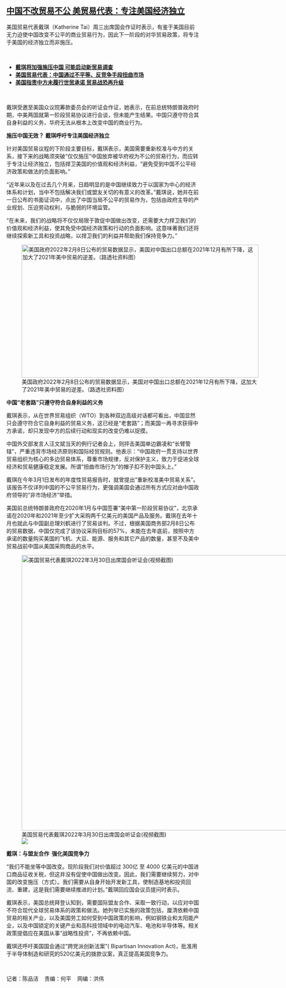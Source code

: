 <!--1648671660000-->
[中国不改贸易不公     美贸易代表：专注美国经济独立](https://www.rfa.org/mandarin/yataibaodao/jingmao/cm-03302022101052.html)
------

<p>美国贸易代表戴琪（<span>Katherine Tai</span><span>）周三出席国会作证时表示，有鉴于美国目前无力迫使中国改变不公平的商业贸易行为，因此下一阶段的对华贸易政策，将专注于美国的经济独立而非施压。</span></p><p><br/></p><ul><li><a href="https://www.rfa.org/mandarin/Xinwen/4-03262022115843.html"><strong>戴琪将加强施压中国 可能启动新贸易调查</strong></a></li><li><strong><a href="https://www.rfa.org/mandarin/Xinwen/6-03012022120317.html">美国贸易代表：中国通过不平等、反竞争手段扭曲市场</a></strong></li><li><strong><a href="https://www.rfa.org/mandarin/yataibaodao/junshiwaijiao/cm-02162022102414.html">美国指责中方未履行世贸承诺 贸易战恐再升级</a></strong></li></ul><p><br/></p><p>戴琪受邀至美国众议院筹款委员会的听证会作证，她表示，在前总统特朗普政府时期，中美两国就第一阶段贸易协议进行会谈，但未能产生结果。中国只遵守符合其自身利益的义务，华府无法从根本上改变中国的商业行为。</p><p><strong><span>施压中国无效？</span></strong> <strong>戴琪呼吁专注美国经济独立</strong></p><p><span>针对美国贸易议程的下阶段主要目标，戴琪表示，美国需要重新校准与中方的关系，接下来的战略须突破</span><span>“</span><span>仅仅施压</span><span>”</span><span>中国放弃被华府视为不公的贸易行为，而应转于专注让经济独立，包括捍卫美国的价值观和经济利益，</span><span>“</span><span>避免受到中国不公平经济政策和做法的负面影响。</span><span>”</span></p><p><span>“</span><span>近年来以及在过去几个月来，日趋明显的是中国继续致力于以国家为中心的经济体系和计划，当中不包括解决我们或盟友关切的有意义的改革。</span><span>”</span><span>戴琪说，她并在前一日公布的书面证词中，点出了中国当局不公平的贸易作为，包括由政府主导的产业规划、压迫劳动权利，与脆弱的环境监管。</span></p><p><span>“</span><span>在未来，我们的战略将不仅仅局限于敦促中国做出改变，还需要大力捍卫我们的价值观和经济利益，使其免受中国经济政策和行动的负面影响。这意味著我们还将继续探索新工具和投资战略，以捍卫我们的利益并帮助我们保持竞争力。</span><span>”</span></p><p><span><figure class="image-richtext image-inline captioned" style="width:620px;"><img alt="美国政府2022年2月8日公布的贸易数据显示，美国对中国出口总额在2021年12月有所下降，这加大了2021年美中贸易的逆差。（路透社资料图）" height="348" src="https://www.rfa.org/mandarin/yataibaodao/jingmao/cm-03302022101052.html/cm0330a.jpg/@@images/739d1f9f-68fa-47a4-9ab4-71594594ddb0.jpeg" title="cm0330a.jpg" width="620"/><figcaption class="image-caption">美国政府2022年2月8日公布的贸易数据显示，美国对中国出口总额在2021年12月有所下降，这加大了2021年美中贸易的逆差。（路透社资料图）</figcaption><small></small></figure></span></p><p><strong><span>中国</span></strong><strong><span>“</span></strong><strong><span>老套路</span></strong><strong><span>”</span></strong><strong><span>只遵守符合自身利益的义务</span></strong></p><p><span>戴琪表示，从在世界贸易组织（</span><span>WTO</span><span>）到各种双边高级对话都可看出，中国显然只会遵守符合它自身利益的贸易义务，这已经是</span><span>“</span><span>老套路</span><span>”</span><span>；而美国一再寻求获得中方承诺，却只发现中方的后续行动和现实的改变仍难以捉摸。</span></p><p><span>中国外交部发言人汪文斌当天的例行记者会上，则抨击美国单边霸凌和</span><span>“</span><span>长臂管辖</span><span>”</span><span>，严重违背市场经济原则和国际经贸规则。他表示：</span><span>“</span><span>中国政府一贯支持以世界贸易组织为核心的多边贸易体系，尊重市场规律，反对保护主义，致力于促进全球经济和贸易健康稳定发展。所谓</span><span>“</span><span>扭曲市场行为</span><span>”</span><span>的帽子扣不到中国头上。</span><span>”</span></p><p><span>戴琪在今年</span><span>3</span><span>月</span><span>1</span><span>日发布的年度性贸易报告时，就曾提出</span><span>“</span><span>重新校准美中贸易关系</span><span>”</span><span>。该报告不仅详列中国的不公平贸易行为，更强调美国会通过所有方式应对由中国政府领导的</span><span>“</span><span>非市场经济</span><span>”</span><span>举措。</span></p><p><span>美国前总统特朗普政府在</span><span>2020</span><span>年</span><span>1</span><span>月与中国签署</span><span>“</span><span>美中第一阶段贸易协议</span><span>”</span><span>，北京承诺在</span><span>2020</span><span>年和</span><span>2021</span><span>年至少扩大采购两千</span><span></span><span>亿美元的美国产品及服务。戴琪在去年十</span><span></span><span>月也就此与中国副总理刘鹤进行了贸易谈判。不过，根据美国商务部</span><span>2</span><span>月</span><span>8</span><span>日公布的贸易数据，中国仅完成了该协议采购目标的</span><span>57%</span><span>，未能在去年底前，按照中方承诺的数量购买美国的飞机、大豆、能源、服务和其它产品的数量，甚至不及美中贸易战前中国从美国采购商品的水平。</span></p><p><span><figure class="image-richtext image-inline captioned" style="width:1280px;"><img alt="美国贸易代表戴琪2022年3月30日出席国会听证会(视频截图)" height="720" src="https://www.rfa.org/mandarin/yataibaodao/jingmao/cm-03302022101052.html/screenshot-12.png/@@images/e64fed5d-e48d-4170-9b99-8c48b9f4a0be.png" title="Screenshot (12).png" width="1280"/><figcaption class="image-caption">美国贸易代表戴琪2022年3月30日出席国会听证会(视频截图)</figcaption><small></small><div id="zoomattribute"><a data-caption="美国贸易代表戴琪2022年3月30日出席国会听证会(视频截图)" data-fancybox="" href="https://www.rfa.org/mandarin/yataibaodao/jingmao/cm-03302022101052.html/screenshot-12.png" id="single_image" title="美国贸易代表戴琪2022年3月30日出席国会听证会(视频截图)"><img src="/++plone++rfa-resources/img/icon-zoom.png"/></a></div></figure></span></p><p><strong><span>戴琪：与盟友合作</span></strong><strong><span><span>  </span></span></strong><strong><span>强化美国竞争力</span></strong></p><p><span>“</span><span>我们不能坐等中国改变。现阶段我们对价值超过</span><span> 300</span><span>亿</span><span> <span>至</span></span><span> 4000 </span><span>亿美元的中国进口商品征收关税，但这并没有促使中国做出改变。因此，我们需要继续努力，对中国的改变施压（方式）。我们需要从自身开始开发新工具，使制造基地和投资回流、重建，这是我们需要继续推进的计划。</span><span>”</span><span>戴琪回应国会议员提问时表示。</span></p><p><span>戴琪表示，美国总统拜登认知到，需要国际盟友合作、采取一致行动，以应对中国不符合现代全球贸易体系的政策和做法。她列举已实施的政策包括，厘清依赖中国贸易的相关产业，以及美国劳工如何受到中国政策的影响，例如钢铁业和太阳能产业，以及中国锁定的关键产业和高科技领域中的电动汽车、电池和半导体等。相关政策提倡应在美国从事</span><span>“</span><span>战略性投资</span><span>”</span><span>，不再依赖中国。</span></p><p><span>戴琪还呼吁美国国会通过</span><span>“</span><span>跨党派创新法案</span><span>”( Bipartisan Innovation Act)</span><span>，批准用于半导体制造和研究的</span><span>520</span><span>亿美元的拨款议案，真正提高美国竞争力。</span></p><p><br/></p><p><span>记者：陈品洁    责编：何平    网编：洪伟<br/></span></p>
